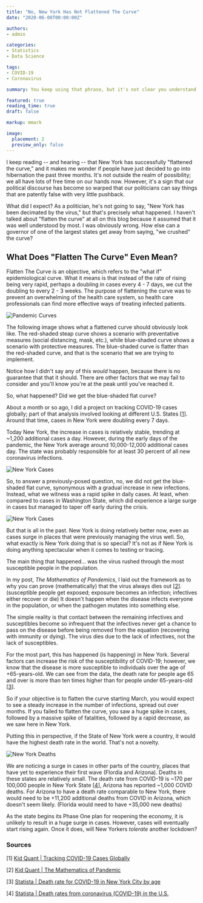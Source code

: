 ```yaml
---
title: "No, New York Has Not Flattened The Curve"
date: "2020-06-08T00:00:00Z"

authors:
- admin

categories:
- Statistics
- Data Science

tags:
- COVID-19
- Coronavirus

summary: You keep using that phrase, but it's not clear you understand what it means...

featured: true
reading_time: true
draft: false

markup: mmark

image:
  placement: 2
  preview_only: false
---
```


I keep reading -- and hearing -- that New York has successfully "flattened the curve," and it makes me wonder if people have just decided to go into hibernation the past three months. It's not outside the realm of possibility; we all have lots of free time on our hands now. However, it's a sign that our political discourse has become so warped that our politicians can say things that are patently false with very little pushback.

<!-- tweet 1269344344374497280 -->

What did I expect? As a politician, he's not going to say, "New York has been decimated by the virus," but that's precisely what happened. I haven't talked about "flatten the curve" at all on this blog because it assumed that it was well understood by most. I was obviously wrong. How else can a governor of one of the largest states get away from saying, "we crushed" the curve?

## What Does "Flatten The Curve" Even Mean?

Flatten The Curve is an objective, which refers to the "what if" epidemiological curve. What it means is that instead of the rate of rising being very rapid, perhaps a doubling in cases every 4 - 7 days, we cut the doubling to every 2 - 3 weeks. The purpose of flattening the curve was to prevent an overwhelming of the health care system, so health care professionals can find more effective ways of treating infected patients.

![Pandemic Curves](/post/images/pandemic.png)

The following image shows what a flattened curve should obviously look like. The red-shaded steap curve shows a scenario with preventative measures (social distancing, mask, etc.), while blue-shaded curve shows a scenario with protective measures. The blue-shaded curve is flatter than the red-shaded curve, and that is the scenario that we are trying to implement. 

Notice how I didn't say any of this *would* happen, because there is no guarantee that that it should. There are other factors that we may fail to consider and you'll know you're at the peak until you've reached it.

So, what happened? Did we get the blue-shaded flat curve?

About a month or so ago, I did a project on tracking COVID-19 cases globally; part of that analysis involved looking at different U.S. States [[1](#1)]. Around that time, cases in New York were doubling every 7 days.

Today New York, the increase in cases is relatively stable, trending at ~1,200 additional cases a day. However, during the early days of the pandemic, the New York average around 10,000-12,000 additional cases day. The state was probably responsible for at least 30 percent of all new coronavirus infections.

![New York Cases](/post/images/new_york_cases_0704.png)

So, to answer a previously-posed question, no, we did not get the blue-shaded flat curve, synonymous with a gradual increase in new infections. Instead, what we witness was a rapid spike in daily cases. At least, when compared to cases in Washington State, which did experience a large surge in cases but managed to taper off early during the crisis.

![New York Cases](/post/images/washington_cases_0704.png)

But that is all in the past. New York is doing relatively better now, even as cases surge in places that were previously managing the virus well. So, what exactly is New York doing that is so special? It's not as if New York is doing anything spectacular when it comes to testing or tracing.

The main thing that happened... was the virus rushed through the most susceptible people in the population. 

In my post, *The Mathematics of Pandemics*, I laid out the framework as to why you can prove (mathematically) that the virus always dies out [[2](#2)]. (susceptible people get exposed; exposure becomes an infection; infectives either recover or die) It doesn't happen when the disease infects everyone in the population, or when the pathogen mutates into something else. 

The simple reality is that contact between the remaining infectives and susceptibles become so infrequent that the infectives never get a chance to pass on the disease before being removed from the equation (recovering with immunity or dying). The virus dies due to the lack of infectives, not the lack of susceptibles.

For the most part, this has happened (is happening) in New York. Several factors can increase the risk of the susceptibility of COVID-19; however, we know that the disease is more susceptible to individuals over the age of +65-years-old. We can see from the data, the death rate for people age 65 and over is more than ten times higher than for people under 65-years-old [[3](#3)].

So if your objective is to flatten the curve starting March, you would expect to see a steady increase in the number of infections, spread out over months. If you failed to flatten the curve, you saw a huge spike in cases, followed by a massive spike of fatalities, followed by a rapid decrease, as we saw here in New York.

Putting this in perspective, if the State of New York were a country, it would have the highest death rate in the world. That's not a novelty.

![New York Deaths](/post/images/nyc_deaths.jpg)

We are noticing a surge in cases in other parts of the country, places that have yet to experience their first wave (Flordia and Arizona). Deaths in these states are relatively small. The death rate from COVID-19 is ~170 per 100,000 people in New York State [[4](#4)], Arizona has reported ~1,000 COVID deaths. For Arizona to have a death rate comparable to New York, there would need to be +11,200 additional deaths from COVID in Arizona, which doesn't seem likely. (Florida would need to have +35,000 new deaths)

As the state begins its Phase One plan for reopening the economy, it is unlikely to result in a huge surge in cases. However, cases will eventually start rising again. Once it does, will New Yorkers *tolerate* another lockdown?

### Sources

[<a name="1">1</a>] [Kid Quant | Tracking COVID-19 Cases Globally](https://kidquant.com/project/tracking-covid19-cases/)

[<a name="2">2</a>] [Kid Quant | The Mathematics of Pandemic](https://kidquant.com/post/2020-04-08-the-mathematics-of-pandemics/)

[<a name="3">3</a>] [Statista | Death rate for COVID-19 in New York City by age](https://www.statista.com/statistics/1109867/coronavirus-death-rates-by-age-new-york-city/)

[<a name="4">4</a>] [Statista | Death rates from coronavirus (COVID-19) in the U.S.](https://www.statista.com/statistics/1109867/coronavirus-death-rates-by-age-new-york-city/)





